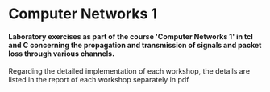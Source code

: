 # Computer Networks 1
#### Laboratory exercises as part of the course 'Computer Networks 1' in tcl and C concerning the propagation and transmission of signals and packet loss through various channels.
Regarding the detailed implementation of each workshop, the details are listed in the report of each workshop separately in pdf
